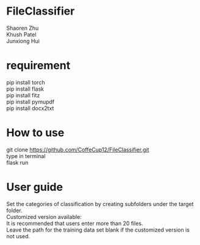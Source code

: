 # FileClassifier
Shaoren Zhu<br/>
Khush Patel<br/>
Junxiong Hui<br/>

# requirement 
pip install torch<br/>
pip install flask<br/>
pip install fitz<br/>
pip install pymupdf<br/>
pip install docx2txt<br/>

# How to use
git clone https://github.com/CoffeCup12/FileClassifier.git<br/>
type in terminal <br/>
flask run<br/>

# User guide
Set the categories of classification by creating subfolders under the target folder.<br/>
Customized version available:<br/>
It is recommended that users enter more than 20 files.<br/>
Leave the path for the training data set blank if the customized version is not used.<br/>

